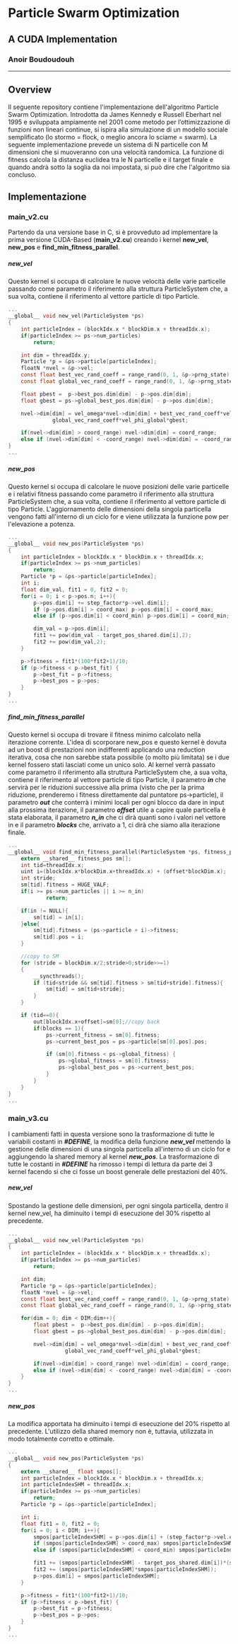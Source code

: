 Particle Swarm Optimization
===================
A CUDA Implementation
-----------------------
### Anoir Boudoudouh
___

## Overview
Il seguente repository contiene l'implementazione dell'algoritmo Particle Swarm Optimization. Introdotta da James Kennedy e Russell Eberhart nel 1995 e sviluppata ampiamente nel 2001 come metodo per l’ottimizzazione di funzioni non lineari continue, si ispira alla simulazione di un modello sociale semplificato (lo stormo = flock, o meglio ancora lo sciame = swarm). La seguente implementazione prevede un sistema di N particelle con M dimensioni che si muoveranno con una velocità randomica. La funzione di fitness calcola la distanza euclidea tra le N particelle e il target finale e quando andrà sotto la soglia da noi impostata, si può dire che l'algoritmo sia concluso. 

## Implementazione
### main_v2.cu
Partendo da una versione base in C, si è provveduto ad implementare la prima versione CUDA-Based (**main_v2.cu**) creando i kernel **new_vel**, **new_pos** e **find_min_fitness_parallel**.

##### **new_vel**
Questo kernel si occupa di calcolare le nuove velocità delle varie particelle passando come parametro il riferimento alla struttura ParticleSystem che, a sua volta, contiene il riferimento al vettore particle di tipo Particle.
```c
...
__global__ void new_vel(ParticleSystem *ps)
{
	int particleIndex = (blockIdx.x * blockDim.x + threadIdx.x);
	if(particleIndex >= ps->num_particles)
		return;

	int dim = threadIdx.y;
	Particle *p = &ps->particle[particleIndex];
	floatN *nvel = &p->vel;
	const float best_vec_rand_coeff = range_rand(0, 1, &p->prng_state);
	const float global_vec_rand_coeff = range_rand(0, 1, &p->prng_state);

	float pbest =  p->best_pos.dim[dim] - p->pos.dim[dim];
	float gbest = ps->global_best_pos.dim[dim] - p->pos.dim[dim];

	nvel->dim[dim] = vel_omega*nvel->dim[dim] + best_vec_rand_coeff*vel_phi_best*pbest +
			  global_vec_rand_coeff*vel_phi_global*gbest;

	if(nvel->dim[dim] > coord_range) nvel->dim[dim] = coord_range;
	else if (nvel->dim[dim] < -coord_range) nvel->dim[dim] = -coord_range;
}
...
```
##### **new_pos**
Questo kernel si occupa di calcolare le nuove posizioni delle varie particelle e i relativi fitness passando come parametro il riferimento alla struttura ParticleSystem che, a sua volta, contiene il riferimento al vettore particle di tipo Particle. L'aggiornamento delle dimensioni della singola particella vengono fatti all'interno di un ciclo for e viene utilizzata la funzione pow per l'elevazione a potenza.
```c
...
__global__ void new_pos(ParticleSystem *ps)
{
	int particleIndex = blockIdx.x * blockDim.x + threadIdx.x;
	if(particleIndex >= ps->num_particles)
		return;
	Particle *p = &ps->particle[particleIndex];
	int i;
	float dim_val, fit1 = 0, fit2 = 0;
	for(i = 0; i < p->pos.n; i++){
		p->pos.dim[i] += step_factor*p->vel.dim[i];
		if (p->pos.dim[i] > coord_max) p->pos.dim[i] = coord_max;
		else if (p->pos.dim[i] < coord_min) p->pos.dim[i] = coord_min;

		dim_val = p->pos.dim[i];
		fit1 += pow(dim_val - target_pos_shared.dim[i],2);
		fit2 += pow(dim_val,2);
	}

	p->fitness = fit1*(100*fit2+1)/10;
	if (p->fitness < p->best_fit) {
		p->best_fit = p->fitness;
		p->best_pos = p->pos;
	}
}
...
```
##### **find_min_fitness_parallel**
Questo kernel si occupa di trovare il fitness minimo calcolato nella iterazione corrente. L'idea di scorporare new_pos e questo kernel è dovuta ad un boost di prestazioni non indifferenti applicando una reduction iterativa, cosa che non sarebbe stata possibile (o molto più limitata) se i due kernel fossero stati lasciati come un unico solo. Al kernel verrà passato come parametro il riferimento alla struttura ParticleSystem che, a sua volta, contiene il riferimento al vettore particle di tipo Particle, il parametro ***in*** che servirà per le riduzioni successive alla prima (visto che per la prima riduzione, prenderemo i fitness direttamente dal puntatore ps->particle), il parametro ***out*** che conterrà i minimi locali per ogni blocco da dare in input alla prossima iterazione, il parametro ***offset*** utile a capire quale particella è stata elaborata, il parametro ***n_in*** che ci dirà quanti sono i valori nel vettore in e il parametro ***blocks*** che, arrivato a 1, ci dirà che siamo alla iterazione finale. 
```c
...
__global__ void find_min_fitness_parallel(ParticleSystem *ps, fitness_pos* in, fitness_pos* out, int offset, int n_in, int blocks){
	extern __shared__ fitness_pos sm[];
	int tid=threadIdx.x;
	uint i=(blockIdx.x*blockDim.x+threadIdx.x) + (offset*blockDim.x);
	int stride;
	sm[tid].fitness = HUGE_VALF;
	if(i >= ps->num_particles || i >= n_in)
			return;

	if(in != NULL){
		sm[tid] = in[i];
	}else{
		sm[tid].fitness = (ps->particle + i)->fitness;
		sm[tid].pos = i;
	}

	//copy to SM
	for (stride = blockDim.x/2;stride>0;stride>>=1)
	{
		__syncthreads();
		if (tid<stride && sm[tid].fitness > sm[tid+stride].fitness){
			sm[tid] = sm[tid+stride];
		}
	}

	if (tid==0){
		out[blockIdx.x+offset]=sm[0];//copy back
		if(blocks == 1){
			ps->current_fitness = sm[0].fitness;
			ps->current_best_pos = ps->particle[sm[0].pos].pos;

			if (sm[0].fitness < ps->global_fitness) {
				ps->global_fitness = sm[0].fitness;
				ps->global_best_pos = ps->current_best_pos;
			}
		}
	}
}
...
```
### main_v3.cu
I cambiamenti fatti in questa versione sono la trasformazione di tutte le variabili costanti in ***#DEFINE***, la modifica della funzione ***new_vel*** mettendo la gestione delle dimensioni di una singola particella all'interno di un ciclo for e aggiungendo la shared memory al kernel ***new_pos***. La trasformazione di tutte le costanti in ***#DEFINE*** ha rimosso i tempi di lettura da parte dei 3 kernel facendo si che ci fosse un boost generale delle prestazioni del 40%. 

##### **new_vel**
Spostando la gestione delle dimensioni, per ogni singola particella, dentro il kernel new_vel, ha diminuito i tempi di esecuzione del 30% rispetto al precedente.
```c
...
__global__ void new_vel(ParticleSystem *ps)
{
	int particleIndex = (blockIdx.x * blockDim.x + threadIdx.x);
	if(particleIndex >= ps->num_particles)
		return;

	int dim;
	Particle *p = &ps->particle[particleIndex];
	floatN *nvel = &p->vel;
	const float best_vec_rand_coeff = range_rand(0, 1, &p->prng_state);
	const float global_vec_rand_coeff = range_rand(0, 1, &p->prng_state);

	for(dim = 0; dim < DIM;dim++){
		float pbest =  p->best_pos.dim[dim] - p->pos.dim[dim];
		float gbest = ps->global_best_pos.dim[dim] - p->pos.dim[dim];

		nvel->dim[dim] = vel_omega*nvel->dim[dim] + best_vec_rand_coeff*vel_phi_best*pbest +
				  global_vec_rand_coeff*vel_phi_global*gbest;

		if(nvel->dim[dim] > coord_range) nvel->dim[dim] = coord_range;
		else if (nvel->dim[dim] < -coord_range) nvel->dim[dim] = -coord_range;
	}
}
...
```
##### **new_pos**
La modifica apportata ha diminuito i tempi di esecuzione del 20% rispetto al precedente. L'utilizzo della shared memory non è, tuttavia, utilizzata in modo totalmente corretto e ottimale.
```c
...
__global__ void new_pos(ParticleSystem *ps)
{
	extern __shared__ float smpos[];
	int particleIndex = blockIdx.x * blockDim.x + threadIdx.x;
	int particleIndexSHM = threadIdx.x;
	if(particleIndex >= ps->num_particles)
		return;
	Particle *p = &ps->particle[particleIndex];

	int i;
	float fit1 = 0, fit2 = 0;
	for(i = 0; i < DIM; i++){
		smpos[particleIndexSHM] = p->pos.dim[i] + (step_factor*p->vel.dim[i]);
		if (smpos[particleIndexSHM] > coord_max) smpos[particleIndexSHM] = coord_max;
		else if (smpos[particleIndexSHM] < coord_min) smpos[particleIndexSHM] = coord_min;

		fit1 += (smpos[particleIndexSHM] - target_pos_shared.dim[i])*(smpos[particleIndexSHM] - target_pos_shared.dim[i]);
		fit2 += (smpos[particleIndexSHM]*smpos[particleIndexSHM]);
		p->pos.dim[i] = smpos[particleIndexSHM];
	}

	p->fitness = fit1*(100*fit2+1)/10;
	if (p->fitness < p->best_fit) {
		p->best_fit = p->fitness;
		p->best_pos = p->pos;
	}
}
...
```
